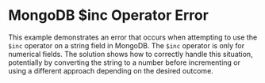 # MongoDB $inc Operator Error

This example demonstrates an error that occurs when attempting to use the `$inc` operator on a string field in MongoDB. The `$inc` operator is only for numerical fields.  The solution shows how to correctly handle this situation, potentially by converting the string to a number before incrementing or using a different approach depending on the desired outcome. 